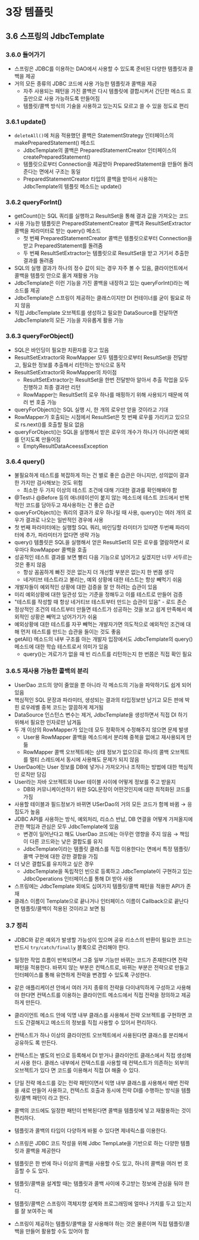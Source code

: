 # 3장 템플릿

## 3.6 스프링의 JdbcTemplate

### 3.6.0 들어가기

- 스프링은 JDBC를 이용하는 DAO에서 사용할 수 있도록 준비된 다양한 템플릿과 콜백을 제공
- 거의 모든 종류의 JDBC 코드에 사용 가능한 템플릿과 콜백을 제공
    - 자주 사용되는 패턴을 가진 콜백은 다시 템플릿에 결합시켜서 간단한 메소드 호출만으로 사용 가능하도록 만들어짐
    - 템플릿/콜백 방식의 기술을 사용하고 있는지도 모르고 쓸 수 있을 정도로 편리

### 3.6.1 update()

- `deleteAll()`에 처음 적용했던 콜백은 StatementStrategy 인터페이스의 makePreparedStatement() 메소드
    - JdbcTemplate의 콜백은 PreparedStatementCreator 인터페이스의 createPreparedStatement()
    - 템플릿으로부터 Connection을 제공받아 PreparedStatement을 만들어 돌려준다는 면에서 구조는 동일
    - PreparedStatementCreator 타입의 콜백을 받아서 사용하는 JdbcTemplate의 템플릿 메소드는 update()

### 3.6.2 queryForInt()

- getCount()는 SQL 쿼리를 실행하고 ResultSet을 통해 결과 값을 가져오는 코드
- 사용 가능한 템플릿은 PreparedStatementCreator 콜백과 ResultSetExtractor 콜백을 파라미터로 받는 query() 메소드
    - 첫 번째 PreparedStatementCreator 콜백은 템플릿으로부터 Connection을 받고 PreparedStatement를 돌려줌
    - 두 번째 ResultSetExtractor는 템플릿으로 ResultSet을 받고 거기서 추출한 결과를 돌려줌
- SQL의 실행 결과가 하나의 정수 값이 되는 경우 자주 볼 수 있음, 클라이언트에서 콜백을 템플릿 안으로 옮겨 재활용 가능
- JdbcTemplate은 이런 기능을 가진 콜백을 내장하고 있는 queryForInt()라는 메소드를 제공
- JdbcTemplate은 스프링이 제공하는 클래스이지만 DI 컨테이너를 굳이 필요로 하지 않음
- 직접 JdbcTemplate 오브젝트를 생성하고 필요한 DataSource를 전달하면 JdbcTemplate의 모든 기능을 자유롭게 활용 가능

### 3.6.3 queryForObject()

- SQL은 바인딩이 필요한 치환자를 갖고 있음
- ResultSetExtractor와 RowMapper 모두 템플릿으로부터 ResultSet을 전달받고, 필요한 정보를 추출해서 리턴하는 방식으로 동작
- ResultSetExtractor와 RowMapper의 차이점
    - ResultSetExtractor는 ResultSet을 한번 전달받아 알아서 추출 작업을 모두 진행하고 최종 결과만 리턴
    - RowMapper는 ResultSet의 로우 하나를 매핑하기 위해 사용되기 때문에 여러 번 호출 가능
- queryForObject()는 SQL 실행 시, 한 개의 로우만 얻을 것이라고 기대
- RowMapper가 호출되는 시점에서 ResultSet은 첫 번째 로우를 가리키고 있으므로 rs.next()를 호출할 필요 없음
- queryForObject()는 SQL을 실행해서 받은 로우의 개수가 하나가 아니라면 예외를 던지도록 만들어짐
    - EmptyResultDataAceessException

### 3.6.4 query()

- 불필요하게 테스트를 복잡하게 하는 건 별로 좋은 습관은 아니지만, 성의없이 결과 한 가지만 검사해보는 것도 위험
    - 최소한 두 가지 이상의 테스트 조건에 대해 기대한 결과를 확인해봐야 함
- @Test나 @Before 등의 애너테이션이 붙지 않는 메소드에 테스트 코드에서 반복적인 코드를 담아두고 재사용하는 건 좋은 습관
- queryForObject()는 쿼리의 결과가 로우 하나일 때 사용, query()는 여러 개의 로우가 결과로 나오는 일반적인 경우에 사용
- 첫 번째 파라미터에는 실행할 SQL 쿼리, 바인딩할 라미터가 있따면 두번째 파라미터에 추가, 파라미터가 없다면 생략 가능
- query() 템플릿은 SQL을 실행해서 얻은 ResultSet의 모든 로우를 열람하면서 로우마다 RowMapper 콜백을 호출
- 성공적인 테스트 결과를 보면 빨리 다음 기능으로 넘어가고 싶겠지만 너무 서두르는 것은 좋지 않음
    - 항상 꼼꼼하게 빠진 것은 없는지 더 개선할 부분은 없는지 한 번쯤 생각
    - 네거티브 테스트라고 불리는, 예외 상황에 대한 테스트는 항상 빼먹기 쉬움
- 개발자들이 예외적인 상황에 대한 검증을 잘 안 하려는 습관이 있음
- 미리 예외상황에 대한 일관성 있는 기준을 정해두고 이를 테스트로 만들어 검증
- "테스트를 작성할 때 항상 네거티브 테스트부터 만드는 습관이 있음" - 로드 존슨
- 정상적인 조건의 테스트부터 만들면 테스트가 성공하는 것을 보고 쉽게 만족해서 예외적인 상황은 빼먹고 넘어가기가 쉬움
- 예외상황에 대한 테스트를 자꾸 빼먹는 개발자가면 의도적으로 예외적인 조건에 대해 먼저 테스트를 만드는 습관을 들이는 것도 좋음
- getAll() 메소드의 내부 구조를 아는 개발자 입장에서도 JdbcTemplate의 query() 메소드에 대한 학습 테스트로서 의미가 있음
    - query()는 겨로가가 없을 때 빈 리스트를 리턴하는지 한 번쯤은 직접 확인 필요

### 3.6.5 재사용 가능한 콜백의 분리

- UserDao 코드의 양이 줄었을 뿐 아니라 각 메소드의 기능을 파악하기도 쉽게 되어 있음
- 핵심적인 SQL 문장과 파라미터, 생성되는 결과의 타입정보만 남기고 모든 판에 박힌 로우레벨 중복 코드는 깔끔하게 제거됨
- DataSource 인스턴스 변수는 제거, JdbcTemplate을 생성하면서 직접 DI 하기 위해서 필요한 인자로만 남겨둠
- 두 개 이상의 RowMapper가 있는데 모두 정확하게 수정해주지 않으면 문제 발생
    - User용 RowMapper 콜백을 메소드에서 분리해 중복을 없애고 재사용되게 만듦
    - RowMapper 콜백 오브젝트에는 상태 정보가 없으므로 하나의 콜백 오브젝트를 멀티 스레드에서 동시에 사용해도 문제가 되지 않음
- UserDao에는 User 정보를 DB에 넣거나 가져오거나 조작하는 방법에 대한 핵심적인 로직만 담김
- User라는 자바 오브젝트와 User 테이블 사이에 어떻게 정보를 주고 받을지
    - DB와 커뮤니케이션하기 위한 SQL문장이 어떤것인지에 대한 최적화된 코드를 가짐
- 사용할 테이블과 필드정보가 바뀌면 USerDao의 거의 모든 코드가 함께 바뀜 → 응집도가 높음
- JDBC API를 사용하는 방식, 예외처리, 리소스 반납, DB 연결을 어떻게 가져올지에 관한 책임과 관심은 모두 JdbcTemplate에 있음
    - 변경이 일어난다고 해도 UserDao 코드에는 아무런 영향을 주지 않음 → 책임이 다른 코드와는 낮은 결합도를 유지
    - JdbcTemplate이라는 템플릿 클래스를 직접 이용한다는 면에서 특정 템플릿/콜백 구현에 대한 강한 결합을 가짐
- 더 낮은 결합도를 유지하고 싶은 경우
    - JdbcTemplate을 독립적인 빈으로 등록하고 JdbcTemplate이 구현하고 있는 JdbcOperations 인터페이스를 통해 DI 받아 사용
- 스프링에는 JdbcTemplate 외에도 십여가지 템플릿/콜백 패턴을 적용한 API가 존재
- 클래스 이름이 Template으로 끝나거나 인터페이스 이름이 Callback으로 끝난다면 템플릿/콜백이 적용된 것이라고 보면 됨

### 3.7 정리

- JDBC와 같은 예외가 발생할 가능성이 있으며 공유 리소스의 반환이 필요한 코드는 반드시 `try/catch/finally` 블록으로 관리해야 한다.
- 일정한 작업 흐름이 반복되면서 그중 일부 기능만 바뀌는 코드가 존재한다면 전략 패턴을 적용한다. 바뀌지 않는 부분은 컨텍스트로, 바뀌는 부분은 전략으로 만들고 인터페이스를 통해 유연하게 전략을 변경할 수 있도록 구성한다.
- 같은 애플리케이션 안에서 여러 가지 종류의 전략을 다이내믹하게 구성하고 사용해야 한다면 컨텍스트를 이용하는 클라이언트 메소드에서 직접 전략을 정의하고 제공하게 만든다.
- 클라이언트 메소드 안에 익명 내부 클래스를 사용해서 전략 오브젝트를 구현하면 코드도 간결해지고 메소드의 정보를 직접 사용할 수 있어서 편리하다.
- 컨텍스트가 하나 이상의 클라이언트 오브젝트에서 사용된다면 클래스를 분리해서 공유하도 록 만든다.
- 컨텍스트는 별도의 빈으로 등록해서 DI 받거나 클라이언트 클래스에서 직접 생성해서 사용 한다. 클래스 내부에서 컨텍스트를 사용할 때 컨텍스트가 의존하는 외부의 오브젝트가 있다 면 코드를 이용해서 직접 DI 해줄 수 있다.
- 단일 전략 메소드를 갖는 전략 패턴이면서 익명 내부 클래스를 사용해서 매번 전략을 새로 만들어 사용하고, 컨텍스트 호출과 동시에 전략 DI를 수행하는 방식을 템플릿/콜백 패턴이 라고 한다.
- 콜백의 코드에도 일정한 패턴이 반복된다면 콜백을 템플릿에 넣고 재활용하는 것이 편리하다.
- 템플릿과 콜백의 타입이 다양하게 바뀔 수 있다면 제네릭스를 이용한다.
- 스프링은 JDBC 코드 작성을 위해 Jdbc TempLate을 기반으로 하는 다양한 템플릿과 콜백을 제공한다
- 템플릿은 한 번에 하나 이상의 콜백을 사용할 수도 있고, 하나의 콜백을 여러 번 호출할 수 도 있다.
- 템플릿/콜백을 설계할 때는 템플릿과 콜백 사이에 주고받는 정보에 관심을 둬야 한다.

- 템플릿/콜백은 스프링이 객체지향 설계와 프로그래밍에 얼마나 가치를 두고 있는지를 잘 보여주는 예
- 스프링이 제공하는 템플릿/콜백을 잘 사용해야 하는 것은 물론이며 직접 템플릿/콜백을 만들어 활용할 수도 있어야 함